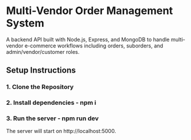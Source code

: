 # Multi-Vendor Order Management System

A backend API built with Node.js, Express, and MongoDB to handle multi-vendor e-commerce workflows including orders, suborders, and admin/vendor/customer roles.

## Setup Instructions

### 1. Clone the Repository

### 2. Install dependencies - npm i

### 3. Run the server - npm run dev

The server will start on http://localhost:5000.



